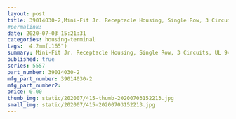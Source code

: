 ```yaml
---
layout: post
title: 39014030-2,Mini-Fit Jr. Receptacle Housing, Single Row, 3 Circuits, UL 94V-2, Natural
#permalink: 
date: 2020-07-03 15:21:31
categories: housing-terminal
tags:  4.2mm(.165")
summary: Mini-Fit Jr. Receptacle Housing, Single Row, 3 Circuits, UL 94V-2, Natural
published: true 
series: 5557
part_number: 39014030-2
mfg_part_number: 39014030-2
mfg_part_number2: 
price: 0.00
thumb_img: static/202007/415-thumb-20200703152213.jpg
small_img: static/202007/415-20200703152213.jpg
---
```



